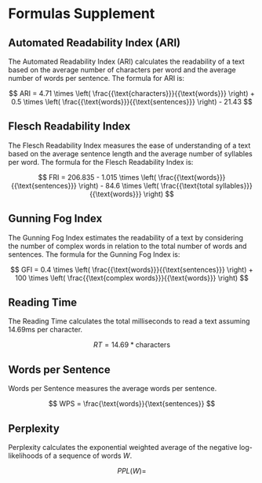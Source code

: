 # Formulas Supplement 

## Automated Readability Index (ARI)

The Automated Readability Index (ARI) calculates the readability of a text based on the average number of characters per word and the average number of words per sentence. The formula for ARI is:

$$ ARI = 4.71 \times \left( \frac{{\text{characters}}}{{\text{words}}} \right) + 0.5 \times \left( \frac{{\text{words}}}{{\text{sentences}}} \right) - 21.43 $$

## Flesch Readability Index

The Flesch Readability Index measures the ease of understanding of a text based on the average sentence length and the average number of syllables per word. The formula for the Flesch Readability Index is:

$$ FRI = 206.835 - 1.015 \times \left( \frac{{\text{words}}}{{\text{sentences}}} \right) - 84.6 \times \left( \frac{{\text{total syllables}}}{{\text{words}}} \right) $$

## Gunning Fog Index

The Gunning Fog Index estimates the readability of a text by considering the number of complex words in relation to the total number of words and sentences. The formula for the Gunning Fog Index is:

$$ GFI = 0.4 \times \left( \frac{{\text{words}}}{{\text{sentences}}} \right) + 100 \times \left( \frac{{\text{complex words}}}{{\text{words}}} \right) $$


## Reading Time

The Reading Time calculates the total milliseconds to read a text assuming 14.69ms per character.

$$ RT = 14.69 * \text{characters} $$

## Words per Sentence

Words per Sentence measures the average words per sentence.

$$ WPS = \frac{\text{words}}{\text{sentences}} $$

## Perplexity 

Perplexity calculates the exponential weighted average of the negative log-likelihoods of a sequence of words $W$.

$$ PPL(W) =  $$ 